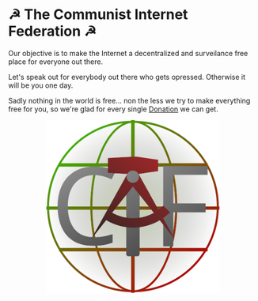 # ☭ The Communist Internet Federation ☭

Our objective is to make the Internet a decentralized and surveilance free place for everyone out there. 

Let's speak out for everybody out there who gets opressed. Otherwise it will be you one day. 

Sadly nothing in the world is free... non the less we try to make everything free for you, so we're glad for every single [Donation](bitcoin:BC1QKE75ELVW5ZHG74GGP370A3SHALLR0LWPTUTY6J?label=Donations) we can get. 

<p align="center">
  <img src="./CiF.svg" width="350" title="Logo">
</p>